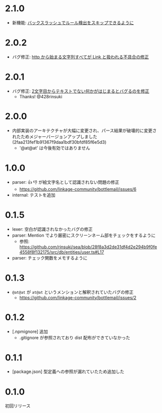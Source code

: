 2.1.0
===
- 新機能: [バックスラッシュでルール検出をスキップできるように](https://github.com/linkage-community/bottlemail/pull/60)

2.0.2
===
- バグ修正: [http から始まる文字列すべてが Link と扱われる不具合の修正](https://github.com/linkage-community/bottlemail/pull/56)

2.0.1
===
- バグ修正: [2文字目からテキストでない何かがはじまるとバグるのを修正](https://github.com/linkage-community/bottlemail/pull/49)
  + Thanks! @428rinsuki

2.0.0
===
- 内部実装のアーキテクチャが大幅に変更され、パース結果が破壊的に変更されたためメジャーバージョンアップしました (2faa213fef1b91367f9daa1bdf30bfdf85f6e5d3)
	- '@at@at' は今後有効ではありません

1.0.0
===
- parser: :+1: :-1: が絵文字名として認識されない問題の修正
	+ https://github.com/linkage-community/bottlemail/issues/6
- internal: テストを追加

0.1.5
===
- lexer: 空白が認識されなかったバグの修正
- parser: Mention でより厳密にスクリーンネーム部をチェックをするように
  + 参照: https://github.com/rinsuki/sea/blob/28f8a3d2de31df4d2e294b9f0fe4558f8f132175/src/db/entities/user.ts#L17
- parser: チェック関数をメモするように

0.1.3
===
- `@at@at` が `at@at` というメンションと解釈されていたバグの修正
    - https://github.com/linkage-community/bottlemail/issues/2

0.1.2
===
- [.npmignore] 追加
    - .gitignore が参照されており dist 配布ができていなかった

0.1.1
===
- [package.json] 型定義への参照が漏れていたため追加した

0.1.0
===
初回リリース
